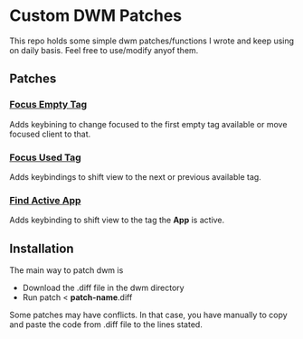 # Custom DWM Patches
This repo holds some simple dwm patches/functions I wrote and keep using on daily basis. Feel free to use/modify anyof them.


## Patches
### [Focus Empty Tag](https://github.com/andrmantz/custom_dwm_patches/tree/main/focusEmptyTag)
Adds keybining to change focused to the first empty tag available or move focused client to that.

### [Focus Used Tag](https://github.com/andrmantz/custom_dwm_patches/tree/main/focusUsedTag)
Adds keybindings to shift view to the next or previous available tag.

### [Find Active App](https://github.com/andrmantz/custom_dwm_patches/tree/main/FindClient)
Adds keybinding to shift view to the tag the **App** is active.

## Installation
The main way to patch dwm is
* Download the .diff file in the dwm directory
* Run patch < **patch-name**.diff

Some patches may have conflicts. In that case, you have manually to copy and paste the code from .diff file to the lines stated.
